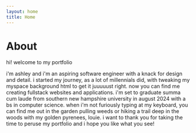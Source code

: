 ```yaml
---
layout: home
title: Home
---
```


# About

hi! welcome to my portfolio

i'm ashley and i'm an aspiring software engineer with a knack for design and detail. i started my journey, as a lot of millennials did, with tweaking my myspace background html to get it juuuuust right. now you can find me creating fullstack websites and applications. i'm set to graduate summa cum laude from southern new hampshire university in august 2024 with a bs in computer science. when i'm not furiously typing at my keyboard, you can find me out in the garden pulling weeds or hiking a trail deep in the woods with my golden pyrenees, louie. i want to thank you for taking the time to peruse my portfolio and i hope you like what you see!
